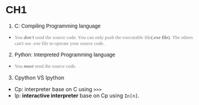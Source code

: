 <font face="Arial">

# CH1 
1. C: Compiling Programming language
* <font color="grey" size=2 face="Lucida Grande">You <em><b>don't</b></em> send the source code. You can only push the executable file<b>(.exe file)</b>. The others can't use .exe file to operate your source code.</font>
2. Python: Interpreted Programming language
* <font color="grey" size=2 face="Lucida Grande">You <em><b>must</b></em> send the source code.</font>
</font>

3. Cpython VS Ipython
* Cp: interpreter base on C using `>>>`
* Ip: <b>interactive interpreter</b> base on Cp using `In[n]`.